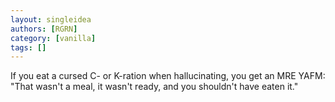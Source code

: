 ```yaml
---
layout: singleidea
authors: [RGRN]
category: [vanilla]
tags: []
---
```

If you eat a cursed C- or K-ration when hallucinating, you get an MRE YAFM: "That wasn't a meal, it wasn't ready, and you shouldn't have eaten it."
